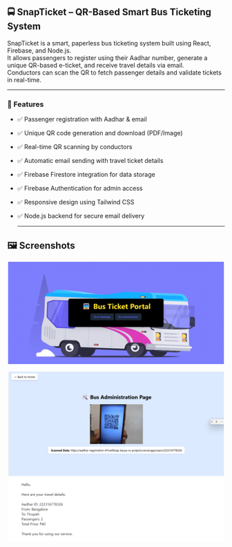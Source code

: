 ## 🚍 SnapTicket – QR-Based Smart Bus Ticketing System

SnapTicket is a smart, paperless bus ticketing system built using React, Firebase, and Node.js.  
It allows passengers to register using their Aadhar number, generate a unique QR-based e-ticket, and receive travel details via email.  
Conductors can scan the QR to fetch passenger details and validate tickets in real-time.

---

### 🎯 Features

- ✅ Passenger registration with Aadhar & email  
- ✅ Unique QR code generation and download (PDF/Image)  
- ✅ Real-time QR scanning by conductors  
- ✅ Automatic email sending with travel ticket details  
- ✅ Firebase Firestore integration for data storage  
- ✅ Firebase Authentication for admin access  
- ✅ Responsive design using Tailwind CSS  
- ✅ Node.js backend for secure email delivery

  ---





## 🖼 Screenshots

<p align="center">
  <img src="images/home.jpg" alt="Homepage" width="500"/>
 
</p>

<p align="center">
  <img src="images/scan.png" alt="Ticket Display" width="500"/>
    <img src="images/ti.png" alt="Ticket Display" width="500"/>

  <!-- Add a second image here if needed -->
</p>
